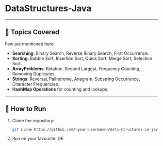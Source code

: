 # DataStructures-Java

---

## 📖 Topics Covered
Few are mentioned here
- **Searching**: Binary Search, Reverse Binary Search, First Occurrence.
- **Sorting**: Bubble Sort, Insertion Sort, Quick Sort, Merge Sort, Selection Sort.
- **ArrayProblems**: Rotation, Second Largest, Frequency Counting, Removing Duplicates.
- **Strings**: Reversal, Palindrome, Anagram, Substring Occurrence, Character Frequencies.
- **HashMap Operations** for counting and lookups.

---

## 🚀 How to Run
1. Clone the repository:
   ```bash
   git clone https://github.com/<your-username>/data-structures-in-java.git
   
2. Run on your favourite IDE.
